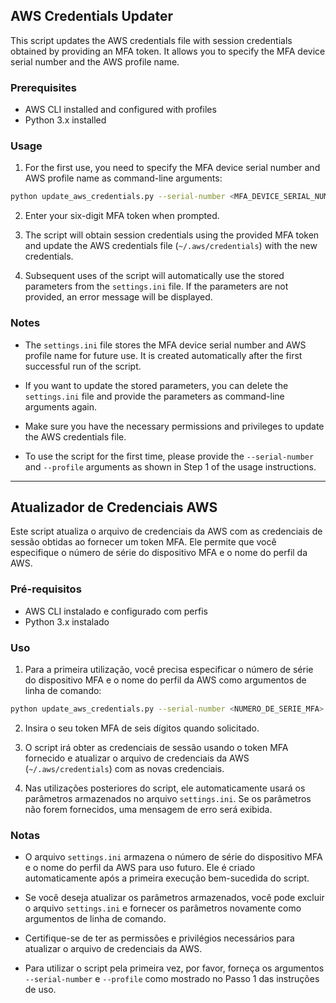 ## AWS Credentials Updater

This script updates the AWS credentials file with session credentials obtained by providing an MFA token. It allows you to specify the MFA device serial number and the AWS profile name.

### Prerequisites

- AWS CLI installed and configured with profiles
- Python 3.x installed

### Usage

1. For the first use, you need to specify the MFA device serial number and AWS profile name as command-line arguments:

```bash
python update_aws_credentials.py --serial-number <MFA_DEVICE_SERIAL_NUMBER> --profile <AWS_PROFILE_NAME>
```

2. Enter your six-digit MFA token when prompted.

3. The script will obtain session credentials using the provided MFA token and update the AWS credentials file (`~/.aws/credentials`) with the new credentials.

4. Subsequent uses of the script will automatically use the stored parameters from the `settings.ini` file. If the parameters are not provided, an error message will be displayed.

### Notes

- The `settings.ini` file stores the MFA device serial number and AWS profile name for future use. It is created automatically after the first successful run of the script.

- If you want to update the stored parameters, you can delete the `settings.ini` file and provide the parameters as command-line arguments again.

- Make sure you have the necessary permissions and privileges to update the AWS credentials file.

- To use the script for the first time, please provide the `--serial-number` and `--profile` arguments as shown in Step 1 of the usage instructions.

---

## Atualizador de Credenciais AWS

Este script atualiza o arquivo de credenciais da AWS com as credenciais de sessão obtidas ao fornecer um token MFA. Ele permite que você especifique o número de série do dispositivo MFA e o nome do perfil da AWS.

### Pré-requisitos

- AWS CLI instalado e configurado com perfis
- Python 3.x instalado

### Uso

1. Para a primeira utilização, você precisa especificar o número de série do dispositivo MFA e o nome do perfil da AWS como argumentos de linha de comando:

```bash
python update_aws_credentials.py --serial-number <NUMERO_DE_SERIE_MFA> --profile <NOME_PERFIL_AWS>
```

2. Insira o seu token MFA de seis dígitos quando solicitado.

3. O script irá obter as credenciais de sessão usando o token MFA fornecido e atualizar o arquivo de credenciais da AWS (`~/.aws/credentials`) com as novas credenciais.

4. Nas utilizações posteriores do script, ele automaticamente usará os parâmetros armazenados no arquivo `settings.ini`. Se os parâmetros não forem fornecidos, uma mensagem de erro será exibida.

### Notas

- O arquivo `settings.ini` armazena o número de série do dispositivo MFA e o nome do perfil da AWS para uso futuro. Ele é criado automaticamente após a primeira execução bem-sucedida do script.

- Se você deseja atualizar os parâmetros armazenados, você pode excluir o arquivo `settings.ini` e fornecer os parâmetros novamente como argumentos de linha de comando.

- Certifique-se de ter as permissões e privilégios necessários para atualizar o arquivo de credenciais da AWS.

- Para utilizar o script pela primeira vez, por favor, forneça os argumentos `--serial-number` e `--profile` como mostrado no Passo 1 das instruções de uso.
